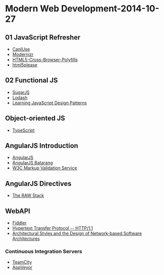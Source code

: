 Modern Web Development-2014-10-27
==============



## 01 JavaScript Refresher ##
- [CanIUse](http://caniuse.com/)
- [Modernizr](http://modernizr.com/)
- [HTML5-Cross-Browser-Polyfills](https://github.com/Modernizr/Modernizr/wiki/HTML5-Cross-Browser-Polyfills) 
- [html5please](http://html5please.com/)


## 02 Functional JS ##
- [SugarJS](http://sugarjs.com/)
- [Lodash](https://lodash.com/)
- [Learning JavaScript Design Patterns](http://addyosmani.com/resources/essentialjsdesignpatterns/book/#revealingmodulepatternjavascript)


## Object-oriented JS ##

- [TypeScript](http://www.typescriptlang.org/)





## AngularJS Introduction ##

- [AngularJS](https://angularjs.org/)
- [AngularJS Batarang](https://chrome.google.com/webstore/detail/angularjs-batarang/ighdmehidhipcmcojjgiloacoafjmpfk?hl=en-US)
- [W3C Markup Validation Service](http://validator.w3.org/check)


## AngularJS Directives ##

- [The RAW Stack](http://rawstack.azurewebsites.net/)


## WebAPI ##

- [Fiddler](http://www.telerik.com/fiddler)
- [Hypertext Transfer Protocol -- HTTP/1.1](http://www.ietf.org/rfc/rfc2616.txt)
- [Architectural Styles and
the Design of Network-based Software Architectures](http://www.ics.uci.edu/~fielding/pubs/dissertation/top.htm)

### Continuous Integration Servers 
- [TeamCity](https://www.jetbrains.com/teamcity/)
- [AppVeyor](http://www.appveyor.com/)

